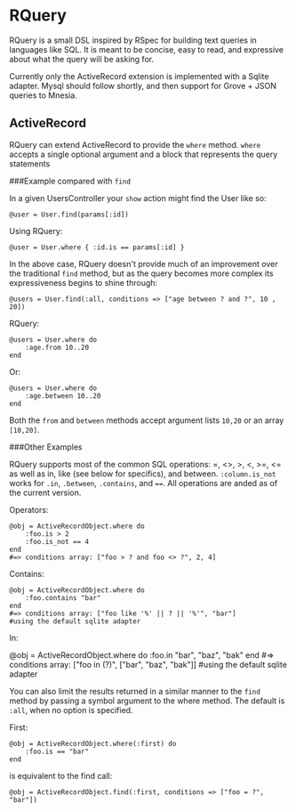 RQuery
======

RQuery is a small DSL inspired by RSpec for building text queries in languages like SQL. It is meant to be concise, easy to read, and expressive about what the query will be asking for.

Currently only the ActiveRecord extension is implemented with a Sqlite adapter. Mysql should follow shortly, and then support for Grove + JSON queries to Mnesia.

ActiveRecord
------------

RQuery can extend ActiveRecord to provide the `where` method. `where` accepts a single optional argument and a block that represents the query statements

###Example compared with `find`

In a given UsersController your `show` action might find the User like so:

    @user = User.find(params[:id])

Using RQuery:

    @user = User.where { :id.is == params[:id] }


In the above case, RQuery doesn't provide much of an improvement over the traditional `find` method, but as the query becomes more complex its expressiveness begins to shine through:

    @users = User.find(:all, conditions => ["age between ? and ?", 10 , 20])

RQuery:

    @users = User.where do 
        :age.from 10..20 
    end

Or:

    @users = User.where do 
        :age.between 10..20 
    end

Both the `from` and `between` methods accept argument lists `10,20` or an array `[10,20]`. 


###Other Examples 

RQuery supports most of the common SQL operations: =, <>, >, <, >=, <=  as well as in, like (see below for specifics), and between. `:column.is_not` works for `.in`, `.between`, `.contains`, and `==`. All operations are anded as of the current version.

Operators:

    @obj = ActiveRecordObject.where do
        :foo.is > 2      
        :foo.is_not == 4 
    end 
    #=> conditions array: ["foo > ? and foo <> ?", 2, 4]

Contains:

    @obj = ActiveRecordObject.where do
        :foo.contains "bar"
    end
    #=> conditions array: ["foo like '%' || ? || '%'", "bar"]
    #using the default sqlite adapter

In:

   @obj = ActiveRecordObject.where do
        :foo.in "bar", "baz", "bak"
    end
    #=> conditions array: ["foo in (?)", ["bar", "baz", "bak"]]
    #using the default sqlite adapter


You can also limit the results returned in a similar manner to the `find` method by passing a symbol argument to the where method. The default is `:all`, when no option is specified.

First:

    @obj = ActiveRecordObject.where(:first) do
        :foo.is == "bar"
    end

is equivalent to the find call:

    @obj = ActiveRecordObject.find(:first, conditions => ["foo = ?", "bar"])




    

